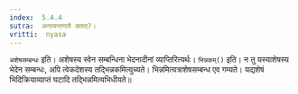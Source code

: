 ```yaml
---
index:  5.4.4
sutra:  अनत्यन्तगतौ क्तात्?।
vritti:  nyasa
---
```


`अशेषसम्बन्धः` इति। अशेषस्य स्वेन सम्बन्धिना भेदनादीनां व्याप्तिरित्यर्थः। `भिन्नकम्()` इति। न तु यस्याशेषस्य भेदेन सम्बन्धः, अपि त्वेकदेशस्य तद्भिन्नकमित्युच्यते। भिन्नमित्यत्राशेषसम्बन्ध एव गम्यते। यद्यशेषं भिदिक्रियाव्याप्तं घटादि तद्भिन्नमित्यभिधीयते॥
